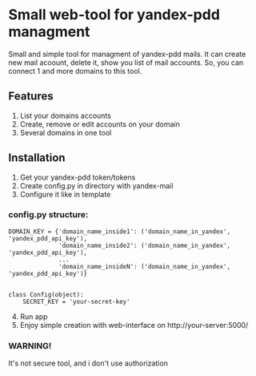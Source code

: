 # Small web-tool for yandex-pdd managment
Small and simple tool for managment of yandex-pdd mails. 
It can create new mail acoount, delete it, show you list of mail accounts. 
So, you can connect 1 and more domains to this tool.


## Features
1) List your domains accounts
2) Create, remove or edit accounts on your domain
3) Several domains in one tool

## Installation
1) Get your yandex-pdd token/tokens
2) Сreate config.py in directory with yandex-mail
3) Сonfigure it like in template
### config.py structure:
```
DOMAIN_KEY = {'domain_name_inside1': ('domain_name_in_yandex', 'yandex_pdd_api_key'),
              'domain_name_inside2': ('domain_name_in_yandex', 'yandex_pdd_api_key'),
              ...
              'domain_name_insideN': ('domain_name_in_yandex', 'yandex_pdd_api_key')}


class Config(object):
    SECRET_KEY = 'your-secret-key'
```
4) Run app
5) Enjoy simple creation with web-interface on http://your-server:5000/

### WARNING!
It's not secure tool, and i don't use authorization
